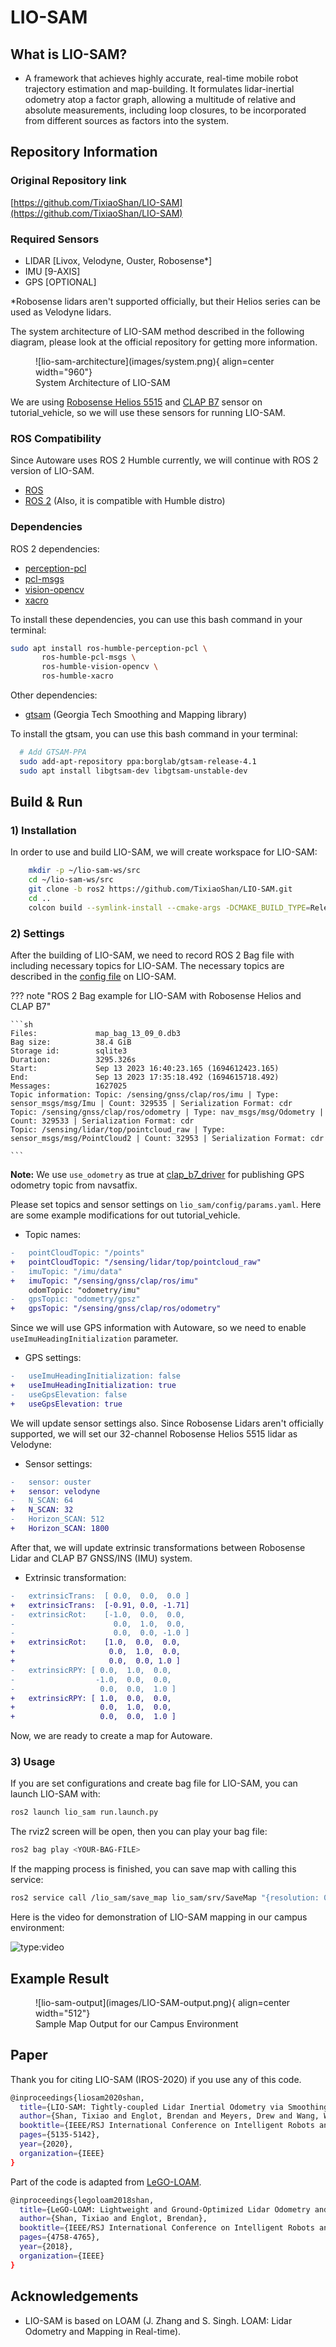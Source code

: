 # LIO-SAM

## What is LIO-SAM?

- A framework that achieves highly accurate, real-time mobile robot trajectory estimation and map-building. It formulates lidar-inertial odometry atop a factor graph, allowing a multitude of relative and absolute measurements, including loop closures, to be incorporated from different sources as factors into the system.

## Repository Information

### Original Repository link

[https://github.com/TixiaoShan/LIO-SAM](https://github.com/TixiaoShan/LIO-SAM)

### Required Sensors

- LIDAR [Livox, Velodyne, Ouster, Robosense*]
- IMU [9-AXIS]
- GPS [OPTIONAL]

\*Robosense lidars aren't supported officially, but their Helios series can be used as Velodyne lidars.

The system architecture of LIO-SAM method described in the following diagram,
please look at the official repository for getting more information.

<figure markdown>
  ![lio-sam-architecture](images/system.png){ align=center width="960"}
  <figcaption>
    System Architecture of LIO-SAM
  </figcaption>
</figure>

We are using [Robosense Helios 5515](https://www.robosense.ai/en/rslidar/RS-Helios) and [CLAP B7](https://en.unicorecomm.com/assets/upload/file/CLAP-B7_Product_Brief_En.pdf) sensor on tutorial_vehicle,
so we will use these sensors for running LIO-SAM.

### ROS Compatibility

Since Autoware uses ROS 2 Humble currently, we will continue with ROS 2 version of LIO-SAM.

- [ROS](https://github.com/TixiaoShan/LIO-SAM/tree/master)
- [ROS 2](https://github.com/TixiaoShan/LIO-SAM/tree/ros2) (Also, it is compatible with Humble distro)

### Dependencies

ROS 2 dependencies:

- [perception-pcl](https://github.com/ros-perception/perception_pcl)
- [pcl-msgs](https://github.com/ros-perception/pcl_msgs/tree/ros2)
- [vision-opencv](https://github.com/ros-perception/vision_opencv/tree/humble)
- [xacro](https://github.com/ros/xacro/tree/ros2)

To install these dependencies, you can use this bash command in your terminal:

```bash
sudo apt install ros-humble-perception-pcl \
       ros-humble-pcl-msgs \
       ros-humble-vision-opencv \
       ros-humble-xacro
```

Other dependencies:

- [gtsam](https://gtsam.org/get_started/) (Georgia Tech Smoothing and Mapping library)

To install the gtsam, you can use this bash command in your terminal:

```bash
  # Add GTSAM-PPA
  sudo add-apt-repository ppa:borglab/gtsam-release-4.1
  sudo apt install libgtsam-dev libgtsam-unstable-dev
```

## Build & Run

### 1) Installation

In order to use and build LIO-SAM, we will create workspace for LIO-SAM:

```bash
    mkdir -p ~/lio-sam-ws/src
    cd ~/lio-sam-ws/src
    git clone -b ros2 https://github.com/TixiaoShan/LIO-SAM.git
    cd ..
    colcon build --symlink-install --cmake-args -DCMAKE_BUILD_TYPE=Release
```

### 2) Settings

After the building of LIO-SAM,
we need to record ROS 2 Bag file with including necessary topics for LIO-SAM.
The necessary topics are described in the [config file](https://github.com/leo-drive/LIO-SAM/blob/4938d3bb4423b76bf5aa22556dd755526b03a253/config/params.yaml#L4-L8) on LIO-SAM.

??? note "ROS 2 Bag example for LIO-SAM with Robosense Helios and CLAP B7"

    ```sh
    Files:             map_bag_13_09_0.db3
    Bag size:          38.4 GiB
    Storage id:        sqlite3
    Duration:          3295.326s
    Start:             Sep 13 2023 16:40:23.165 (1694612423.165)
    End:               Sep 13 2023 17:35:18.492 (1694615718.492)
    Messages:          1627025
    Topic information: Topic: /sensing/gnss/clap/ros/imu | Type: sensor_msgs/msg/Imu | Count: 329535 | Serialization Format: cdr
    Topic: /sensing/gnss/clap/ros/odometry | Type: nav_msgs/msg/Odometry | Count: 329533 | Serialization Format: cdr
    Topic: /sensing/lidar/top/pointcloud_raw | Type: sensor_msgs/msg/PointCloud2 | Count: 32953 | Serialization Format: cdr

    ```

**Note:**
We use `use_odometry` as true at [clap_b7_driver](https://github.com/Robeff-Technology/clap_b7_driver/tree/dev/autoware) for publishing GPS odometry topic from navsatfix.

Please set topics and sensor settings on `lio_sam/config/params.yaml`.
Here are some example modifications for out tutorial_vehicle.

- Topic names:

```diff
-   pointCloudTopic: "/points"
+   pointCloudTopic: "/sensing/lidar/top/pointcloud_raw"
-   imuTopic: "/imu/data"
+   imuTopic: "/sensing/gnss/clap/ros/imu"
    odomTopic: "odometry/imu"
-   gpsTopic: "odometry/gpsz"
+   gpsTopic: "/sensing/gnss/clap/ros/odometry"
```

Since we will use GPS information with Autoware,
so we need to enable `useImuHeadingInitialization` parameter.

- GPS settings:

```diff
-   useImuHeadingInitialization: false
+   useImuHeadingInitialization: true
-   useGpsElevation: false
+   useGpsElevation: true
```

We will update sensor settings also.
Since Robosense Lidars aren't officially supported,
we will set our 32-channel Robosense Helios 5515 lidar as Velodyne:

- Sensor settings:

```diff
-   sensor: ouster
+   sensor: velodyne
-   N_SCAN: 64
+   N_SCAN: 32
-   Horizon_SCAN: 512
+   Horizon_SCAN: 1800
```

After that,
we will update extrinsic transformations between Robosense Lidar and CLAP B7 GNSS/INS (IMU) system.

- Extrinsic transformation:

```diff
-   extrinsicTrans:  [ 0.0,  0.0,  0.0 ]
+   extrinsicTrans:  [-0.91, 0.0, -1.71]
-   extrinsicRot:    [-1.0,  0.0,  0.0,
-                      0.0,  1.0,  0.0,
-                      0.0,  0.0, -1.0 ]
+   extrinsicRot:    [1.0,  0.0,  0.0,
+                     0.0,  1.0,  0.0,
+                     0.0,  0.0, 1.0 ]
-   extrinsicRPY: [ 0.0,  1.0,  0.0,
-                  -1.0,  0.0,  0.0,
-                   0.0,  0.0,  1.0 ]
+   extrinsicRPY: [ 1.0,  0.0,  0.0,
+                   0.0,  1.0,  0.0,
+                   0.0,  0.0,  1.0 ]

```

Now, we are ready to create a map for Autoware.

### 3) Usage

If you are set configurations and create bag file for LIO-SAM, you can launch LIO-SAM with:

```bash
ros2 launch lio_sam run.launch.py
```

The rviz2 screen will be open, then you can play your bag file:

```bash
ros2 bag play <YOUR-BAG-FILE>
```

If the mapping process is finished, you can save map with calling this service:

```bash
ros2 service call /lio_sam/save_map lio_sam/srv/SaveMap "{resolution: 0.2, destination: <YOUR-MAP-DIRECTORY>}"
```

Here is the video for demonstration of LIO-SAM mapping in our campus environment:

![type:video](https://youtube.com/embed/0EX9U95oecw)

## Example Result

<figure markdown>
  ![lio-sam-output](images/LIO-SAM-output.png){ align=center width="512"}
  <figcaption>
    Sample Map Output for our Campus Environment
  </figcaption>
</figure>

## Paper

Thank you for citing LIO-SAM (IROS-2020) if you use any of this code.

```bash
@inproceedings{liosam2020shan,
  title={LIO-SAM: Tightly-coupled Lidar Inertial Odometry via Smoothing and Mapping},
  author={Shan, Tixiao and Englot, Brendan and Meyers, Drew and Wang, Wei and Ratti, Carlo and Rus Daniela},
  booktitle={IEEE/RSJ International Conference on Intelligent Robots and Systems (IROS)},
  pages={5135-5142},
  year={2020},
  organization={IEEE}
}
```

Part of the code is adapted from [LeGO-LOAM](https://github.com/RobustFieldAutonomyLab/LeGO-LOAM).

```bash
@inproceedings{legoloam2018shan,
  title={LeGO-LOAM: Lightweight and Ground-Optimized Lidar Odometry and Mapping on Variable Terrain},
  author={Shan, Tixiao and Englot, Brendan},
  booktitle={IEEE/RSJ International Conference on Intelligent Robots and Systems (IROS)},
  pages={4758-4765},
  year={2018},
  organization={IEEE}
}
```

## Acknowledgements

- LIO-SAM is based on LOAM (J. Zhang and S. Singh. LOAM: Lidar Odometry and Mapping in Real-time).
